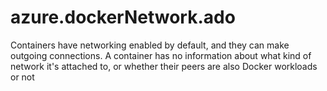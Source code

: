 # azure.dockerNetwork.ado
Containers have networking enabled by default, and they can make outgoing connections. A container has no information about what kind of network it's attached to, or whether their peers are also Docker workloads or not
